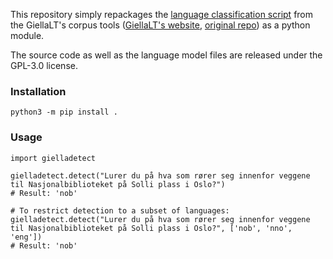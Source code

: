 This repository simply repackages the [language classification script](https://github.com/giellalt/CorpusTools/tree/main#pytextcat) from the GiellaLT's corpus tools ([GiellaLT's website](https://giellalt.github.io/), [original repo](https://github.com/giellalt/CorpusTools)) as a python module.

The source code as well as the language model files are released under the GPL-3.0 license.

### Installation

```
python3 -m pip install .
```

### Usage

```
import gielladetect

gielladetect.detect("Lurer du på hva som rører seg innenfor veggene til Nasjonalbiblioteket på Solli plass i Oslo?")
# Result: 'nob'

# To restrict detection to a subset of languages:
gielladetect.detect("Lurer du på hva som rører seg innenfor veggene til Nasjonalbiblioteket på Solli plass i Oslo?", ['nob', 'nno', 'eng'])
# Result: 'nob'
```
